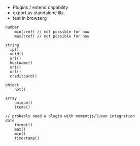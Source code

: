 
- Plugins / extend capability
- export as standalone lib
- test in browserg

```
number
    min(:ref) // not possible for now
    max(:ref) // not possible for now

string
  ip()
  uuid()
  uri()
  hostname()
  uri()
  url()
  creditcard()

object
    not()

array
    unique()
    items()

// probably need a plugin with momentjs/luxon integration
date
    format()
    max()
    min()
    timestamp()
```

